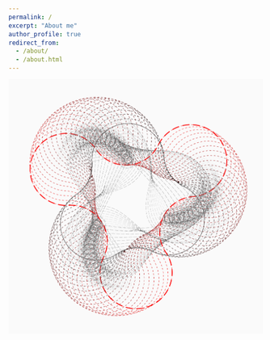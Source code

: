 ```yaml
---
permalink: /
excerpt: "About me"
author_profile: true
redirect_from: 
  - /about/
  - /about.html
---
```

<style>
    .icontext:hover {
        background-color: yellow;
    }  
    .hvrbox .hvrbox-layer_scale {
      border-radius: 50%;
      -moz-transform: scale(0);
      -webkit-transform: scale(0);
      -ms-transform: scale(0);
      transform: scale(0);
      background-color: yellow;
    }
    .hvrbox:hover .hvrbox-layer_scale,
    .hvrbox.active .hvrbox-layer_scale {
      border-radius: 0%;
      -moz-transform: scale(1);
      -webkit-transform: scale(1);
      -ms-transform: scale(1);
      transform: scale(1);
      background-color: yellow;
    }
</style>


<div class="hvrbox">
	<img src="../images/Icon_coding.png" class="hvrbox-layer_bottom">
	<div class="hvrbox-layer_top hvrbox-layer_scale">
		<div class="hvrbox-text" style="position: absolute; top: 50%; left: 50%; transform: translate(-50%, -50%);">
			<h1 class="icontext" style="font-family: 'Lato'; font-size:54px; color:gray">CODING</h1>
		</div>
	</div>
</div>
